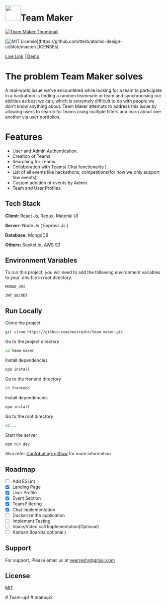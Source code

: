 

<h1><img src="https://user-images.githubusercontent.com/59141533/131732817-23a34498-10d3-4024-9519-d064a67a8482.png" width=50px height=50px />Team Maker</h1> 


[![Team Maker Thumbnail](https://user-images.githubusercontent.com/59141533/157925006-ed5b167a-fd18-4629-bf5a-2f0e59178b42.png)](https://www.loom.com/share/2079f9206a6d4b31a29a9f1f829bae25)

[![MIT License](https://img.shields.io/apm/l/atomic-design-ui.svg?)](https://github.com/tterb/atomic-design-ui/blob/master/LICENSEs)

[Live Link](https://connect-team.herokuapp.com/) | [Demo](https://www.loom.com/share/2079f9206a6d4b31a29a9f1f829bae25)

# The problem Team Maker solves

A real-world issue we've encountered while looking for a team to participate in a hackathon is finding a random teammate or team and synchronising our abilities as best we can, which is extremely difficult to do with people we don't know anything about. Team Maker attempts to address this issue by allowing users to search for teams using multiple filters and learn about one another via user portfolios.



<!-- ## Screenshots

![App Screenshot](https://res.cloudinary.com/dcgefz04y/image/upload/v1624793593/Screenshot_275_oibipb.png) -->

  
# Features

- User and Admin Authentication.
- Creation of Teams.
- Searching for Teams.
- Colloboration with Teams( Chat functionality ).
- List of all events like hackathons, competitions(for now we only support few events).
- Custom addition of events by Admin.
- Team and User Profiles.


  
## Tech Stack

**Client:** React Js, Redux, Material UI

**Server:** Node Js ( Express Js )

**Database:** MongoDB

**Others:** Socket.io, AWS S3



  
## Environment Variables

To run this project, you will need to add the following environment variables to your .env file in root directory.

`MONGO_URI`

`JWT_SECRET`

  
## Run Locally

Clone the project

```bash
git clone https://github.com/veerreshr/team-maker.git
```

Go to the project directory

```bash
cd team-maker
```

Install dependencies

```bash
npm install
```
Go to the fronend directory
```bash
cd frontend
```

Install dependencies

```bash
npm install
```
Go to the root directory
```bash
cd ..
```

Start the server

```bash
npm run dev
```
  
Also refer [Contributing-gitflow](https://github.com/veerreshr/team-maker/blob/main/CONTRIBUTING-gitflow.md) for more information 
## Roadmap

- [ ] Add ESLint
- [x] Landing Page
- [x] User Profile
- [x] Event Section
- [x] Team Filtering
- [x] Chat Implementation
- [ ] Dockerize the application
- [ ] Implement Testing 
- [ ] Voice/Video call Implementation(Optional)
- [ ] Kanban Boards( optional )  

## Support

For support, Please email us at veerreshr@gmail.com

## License

[MIT](https://choosealicense.com/licenses/mit/)

  
#   T e a m - u p 1  
 #   t e a m u p 2  
 